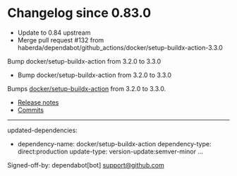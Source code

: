 # Changelog since 0.83.0
- Update to 0.84 upstream 
- Merge pull request #132 from haberda/dependabot/github_actions/docker/setup-buildx-action-3.3.0

Bump docker/setup-buildx-action from 3.2.0 to 3.3.0 
- Bump docker/setup-buildx-action from 3.2.0 to 3.3.0

Bumps [docker/setup-buildx-action](https://github.com/docker/setup-buildx-action) from 3.2.0 to 3.3.0.
- [Release notes](https://github.com/docker/setup-buildx-action/releases)
- [Commits](https://github.com/docker/setup-buildx-action/compare/v3.2.0...v3.3.0)

---
updated-dependencies:
- dependency-name: docker/setup-buildx-action
  dependency-type: direct:production
  update-type: version-update:semver-minor
...

Signed-off-by: dependabot[bot] <support@github.com> 
